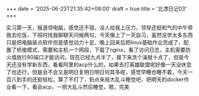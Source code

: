 +++
date = '2025-06-23T21:35:42+08:00'
draft = true
title = '北漂日记03'
+++

实习第一天，报道领电脑，感觉还不错，没人给我上压力，领导还挺和气的中午带我去吃饭，下班时找我聊聊天问候两句，今天像上了一天自习，虽然没学太多东西只是把电脑装点软件但是感觉动力十足，晚上回来后把linux基础作业完成了，配置了桥接模式，需要和主机一个网段，下载了nginx，看了访问日志，主机需要防火墙放行80端口才能访问，现在已经九点半了，接下来洗个澡就十点了，但是今天还没有学新东西，看看阿里的acp什么的，如果去打英雄联盟呢好像一天没休息了也还行，但是会不会又是明日复明日明日何其多呢，感觉早睡也睡不着，今天一百八到手的还挺轻松，算了不打了，到点来局大乱斗睡觉吧，把明天的docker作业看一下，看会acp，一把大乱斗然后睡觉，嗯，完美
